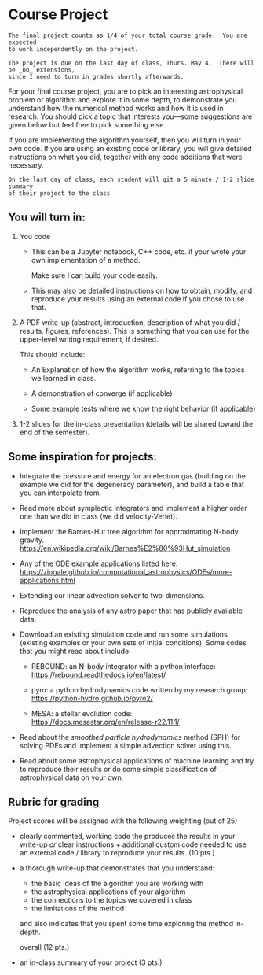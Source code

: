 # Course Project

```{note}
The final project counts as 1/4 of your total course grade.  You are expected
to work independently on the project.

The project is due on the last day of class, Thurs. May 4.  There will be _no_ extensions,
since I need to turn in grades shortly afterwards.
```

For your final course project, you are to pick an interesting
astrophysical problem or algorithm and explore it in some depth, to
demonstrate you understand how the numerical method works and how it
is used in research.  You should pick a topic that interests
you&mdash;some suggestions are given below but feel free to pick
something else.

If you are implementing the algorithm yourself, then you will turn in
your own code.  If you are using an existing code or library, you will
give detailed instructions on what you did, together with any code
additions that were necessary.

```{important}
On the last day of class, each student will git a 5 minute / 1-2 slide summary
of their project to the class
```

## You will turn in:

1. You code

     * This can be a Jupyter notebook, C++ code, etc. if your wrote your own
       implementation of a method.

       Make sure I can build your code easily.

     * This may also be detailed instructions on how to obtain,
       modify, and reproduce your results using an external code if
       you chose to use that.

2. A PDF write-up (abstract, introduction, description of what you did
     / results, figures, references).  This is something that you can use
     for the upper-level writing requirement, if desired.

     This should include:

     * An Explanation of how the algorithm works, referring to the
       topics we learned in class.

     * A demonstration of converge (if applicable)

     * Some example tests where we know the right behavior (if applicable)

3. 1-2 slides for the in-class presentation (details will be shared
   toward the end of the semester).

## Some inspiration for projects:

* Integrate the pressure and energy for an electron gas (building on
  the example we did for the degeneracy parameter), and build a table
  that you can interpolate from.

* Read more about symplectic integrators and implement a higher order one
  than we did in class (we did velocity-Verlet).

* Implement the Barnes-Hut tree algorithm for approximating N-body gravity.
  https://en.wikipedia.org/wiki/Barnes%E2%80%93Hut_simulation

* Any of the ODE example applications listed here:
  https://zingale.github.io/computational_astrophysics/ODEs/more-applications.html

* Extending our linear advection solver to two-dimensions.

* Reproduce the analysis of any astro paper that has publicly available data.

* Download an existing simulation code and run some simulations
  (existing examples or your own sets of initial conditions).  Some codes that you
  might read about include:

  * REBOUND: an N-body integrator with a python interface:
    https://rebound.readthedocs.io/en/latest/

  * pyro: a python hydrodynamics code written by my research group:
    https://python-hydro.github.io/pyro2/

  * MESA: a stellar evolution code:
    https://docs.mesastar.org/en/release-r22.11.1/

* Read about the _smoothed particle hydrodynamics_ method (SPH) for
  solving PDEs and implement a simple advection solver using this.

* Read about some astrophysical applications of machine learning and
  try to reproduce their results or do some simple classification of
  astrophysical data on your own.

## Rubric for grading

Project scores will be assigned with the following weighting (out of 25)

* clearly commented, working code the produces the results in your
  write-up _or_ clear instructions + additional custom code needed to
  use an external code / library to reproduce your results.  (10 pts.)

* a thorough write-up that demonstrates that you understand:

  * the basic ideas of the algorithm you are working with
  * the astrophysical applications of your algorithm
  * the connections to the topics we covered in class
  * the limitations of the method

  and also indicates that you spent some time exploring the method in-depth.

  overall (12 pts.)

* an in-class summary of your project (3 pts.)
